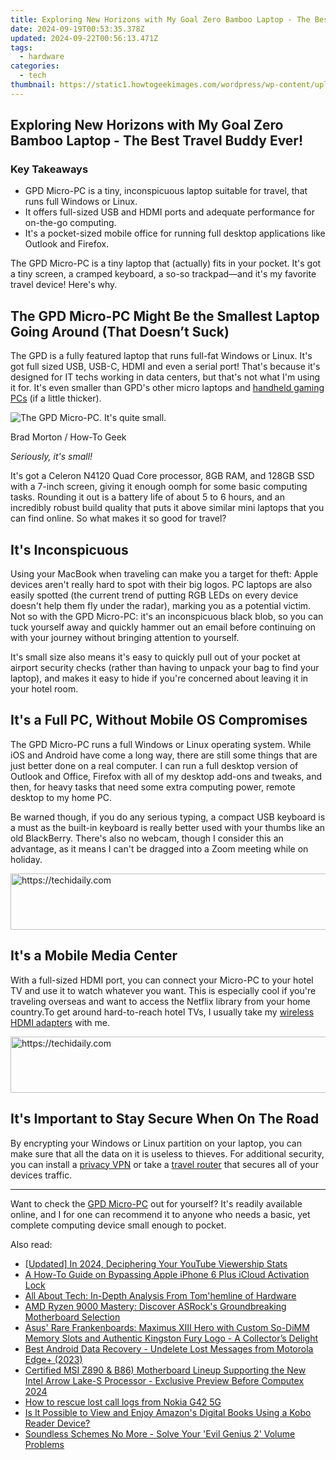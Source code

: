 ```yaml
---
title: Exploring New Horizons with My Goal Zero Bamboo Laptop - The Best Travel Buddy Ever!
date: 2024-09-19T00:53:35.378Z
updated: 2024-09-22T00:56:13.471Z
tags:
  - hardware
categories:
  - tech
thumbnail: https://static1.howtogeekimages.com/wordpress/wp-content/uploads/2024/07/a-woman-in-a-beach-chair-using-a-gpd-micro-with-a-landscape-view-in-the-background.jpg
---
```


## Exploring New Horizons with My Goal Zero Bamboo Laptop - The Best Travel Buddy Ever!

### Key Takeaways

* GPD Micro-PC is a tiny, inconspicuous laptop suitable for travel, that runs full Windows or Linux.
* It offers full-sized USB and HDMI ports and adequate performance for on-the-go computing.
* It's a pocket-sized mobile office for running full desktop applications like Outlook and Firefox.

 The GPD Micro-PC is a tiny laptop that (actually) fits in your pocket. It's got a tiny screen, a cramped keyboard, a so-so trackpad—and it's my favorite travel device! Here's why.

##  The GPD Micro-PC Might Be the Smallest Laptop Going Around (That Doesn’t Suck)

 The GPD is a fully featured laptop that runs full-fat Windows or Linux. It's got full sized USB, USB-C, HDMI and even a serial port! That's because it's designed for IT techs working in data centers, but that's not what I'm using it for. It's even smaller than GPD's other micro laptops and [handheld gaming PCs](https://facebook-video-recording.techidaily.com/new-eight-essential-free-fb-link-extractors-for-2024/) (if a little thicker).

![The GPD Micro-PC. It's quite small.](https://static1.howtogeekimages.com/wordpress/wp-content/uploads/2024/07/gpd.jpeg) 

Brad Morton / How-To Geek

_Seriously, it's small!_

 It's got a Celeron N4120 Quad Core processor, 8GB RAM, and 128GB SSD with a 7-inch screen, giving it enough oomph for some basic computing tasks. Rounding it out is a battery life of about 5 to 6 hours, and an incredibly robust build quality that puts it above similar mini laptops that you can find online. So what makes it so good for travel?

##  It's Inconspicuous

 Using your MacBook when traveling can make you a target for theft: Apple devices aren't really hard to spot with their big logos. PC laptops are also easily spotted (the current trend of putting RGB LEDs on every device doesn't help them fly under the radar), marking you as a potential victim. Not so with the GPD Micro-PC: it's an inconspicuous black blob, so you can tuck yourself away and quickly hammer out an email before continuing on with your journey without bringing attention to yourself.

 It's small size also means it's easy to quickly pull out of your pocket at airport security checks (rather than having to unpack your bag to find your laptop), and makes it easy to hide if you're concerned about leaving it in your hotel room.

##  It's a Full PC, Without Mobile OS Compromises

 The GPD Micro-PC runs a full Windows or Linux operating system. While iOS and Android have come a long way, there are still some things that are just better done on a real computer. I can run a full desktop version of Outlook and Office, Firefox with all of my desktop add-ons and tweaks, and then, for heavy tasks that need some extra computing power, remote desktop to my home PC.

 Be warned though, if you do any serious typing, a compact USB keyboard is a must as the built-in keyboard is really better used with your thumbs like an old BlackBerry. There's also no webcam, though I consider this an advantage, as it means I can't be dragged into a Zoom meeting while on holiday.

<!-- affiliate ads begin -->
<a href="https://appsumo.8odi.net/c/5597632/2049388/7443" target="_top" id="2049388">
  <img src="//a.impactradius-go.com/display-ad/7443-2049388" border="0" alt="https://techidaily.com" width="728" height="90"/>
</a>
<img height="0" width="0" src="https://appsumo.8odi.net/i/5597632/2049388/7443" style="position:absolute;visibility:hidden;" border="0" />
<!-- affiliate ads end -->

##  It's a Mobile Media Center

 With a full-sized HDMI port, you can connect your Micro-PC to your hotel TV and use it to watch whatever you want. This is especially cool if you're traveling overseas and want to access the Netflix library from your home country.To get around hard-to-reach hotel TVs, I usually take my [wireless HDMI adapters](https://some-skills.techidaily.com/updated-syncing-voice-with-images-online/) with me.

<!-- affiliate ads begin -->
<a href="https://appsumo.8odi.net/c/5597632/2112008/7443" target="_top" id="2112008">
  <img src="//a.impactradius-go.com/display-ad/7443-2112008" border="0" alt="https://techidaily.com" width="728" height="90"/>
</a>
<img height="0" width="0" src="https://appsumo.8odi.net/i/5597632/2112008/7443" style="position:absolute;visibility:hidden;" border="0" />
<!-- affiliate ads end -->

##  It's Important to Stay Secure When On The Road

 By encrypting your Windows or Linux partition on your laptop, you can make sure that all the data on it is useless to thieves. For additional security, you can install a [privacy VPN](https://activate-lock.techidaily.com/how-to-remove-icloud-from-apple-iphone-14-pro-smoothly-by-drfone-ios/) or take a [travel router](https://facebook-record-videos.techidaily.com/new-in-2024-essential-selection-the-greatest-free-editing-software/) that secures all of your devices traffic.

---

 Want to check the [GPD Micro-PC](http://www.amazon.com/Industry-Portable-Computer-Notebook-Graphics/dp/B07QYZHM8F/?tag=hotoge-20&ascsubtag=UUhtgUeUpU2003920&asc%5Frefurl=https%3A%2F%2Fwww.howtogeek.com%2Fthe-gpd-micro-pc-is-my-favourite-travel-device-ever-heres-why%2F&asc%5Fcampaign=Evergreen) out for yourself? It's readily available online, and I for one can recommend it to anyone who needs a basic, yet complete computing device small enough to pocket.

<ins class="adsbygoogle"
     style="display:block"
     data-ad-format="autorelaxed"
     data-ad-client="ca-pub-7571918770474297"
     data-ad-slot="1223367746"></ins>

<ins class="adsbygoogle"
     style="display:block"
     data-ad-client="ca-pub-7571918770474297"
     data-ad-slot="8358498916"
     data-ad-format="auto"
     data-full-width-responsive="true"></ins>

<span class="atpl-alsoreadstyle">Also read:</span>
<div><ul>
<li><a href="https://youtube-sure.techidaily.com/ed-in-2024-deciphering-your-youtube-viewership-stats/"><u>[Updated] In 2024, Deciphering Your YouTube Viewership Stats</u></a></li>
<li><a href="https://activate-lock.techidaily.com/a-how-to-guide-on-bypassing-apple-iphone-6-plus-icloud-activation-lock-by-drfone-ios/"><u>A How-To Guide on Bypassing Apple iPhone 6 Plus iCloud Activation Lock</u></a></li>
<li><a href="https://hardware-reviews.techidaily.com/all-about-tech-in-depth-analysis-from-tomhemline-of-hardware/"><u>All About Tech: In-Depth Analysis From Tom'hemline of Hardware</u></a></li>
<li><a href="https://hardware-reviews.techidaily.com/amd-ryzen-9000-mastery-discover-asrocks-groundbreaking-motherboard-selection/"><u>AMD Ryzen 9000 Mastery: Discover ASRock's Groundbreaking Motherboard Selection</u></a></li>
<li><a href="https://hardware-reviews.techidaily.com/asus-rare-frankenboards-maximus-xiii-hero-with-custom-so-dimm-memory-slots-and-authentic-kingston-fury-logo-a-collectors-delight/"><u>Asus' Rare Frankenboards: Maximus XIII Hero with Custom So-DiMM Memory Slots and Authentic Kingston Fury Logo - A Collector’s Delight</u></a></li>
<li><a href="https://phone-solutions.techidaily.com/best-android-data-recovery-undelete-lost-messages-from-motorola-edgeplus-2023-by-fonelab-android-recover-messages/"><u>Best Android Data Recovery - Undelete Lost Messages from Motorola Edge+ (2023)</u></a></li>
<li><a href="https://hardware-reviews.techidaily.com/certified-msi-z890-and-b86-motherboard-lineup-supporting-the-new-intel-arrow-lake-s-processor-exclusive-preview-before-computex-2024/"><u>Certified MSI Z890 & B86) Motherboard Lineup Supporting the New Intel Arrow Lake-S Processor - Exclusive Preview Before Computex 2024</u></a></li>
<li><a href="https://blog-min.techidaily.com/how-to-rescue-lost-call-logs-from-nokia-g42-5g-by-fonelab-android-recover-call-logs/"><u>How to rescue lost call logs from Nokia G42 5G</u></a></li>
<li><a href="https://buynow-tips.techidaily.com/is-it-possible-to-view-and-enjoy-amazons-digital-books-using-a-kobo-reader-device/"><u>Is It Possible to View and Enjoy Amazon's Digital Books Using a Kobo Reader Device?</u></a></li>
<li><a href="https://youtube-clips.techidaily.com/soundless-schemes-no-more-solve-your-evil-genius-2-volume-problems/"><u>Soundless Schemes No More - Solve Your 'Evil Genius 2' Volume Problems</u></a></li>
</ul></div>

